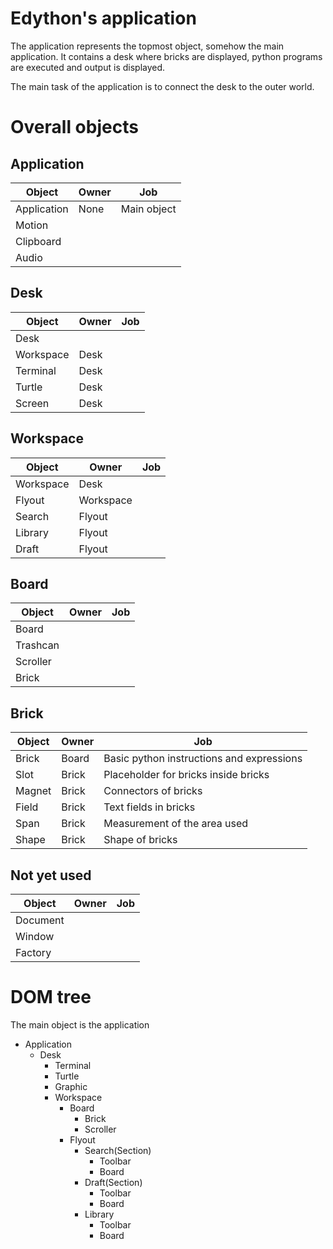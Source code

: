 # Edython's application

The application represents the topmost object, somehow the main application.
It contains a desk where bricks are displayed, python programs are executed and output is displayed.

The main task of the application is to connect the desk to the outer world.

# Overall objects

## Application

|Object| Owner |Job|
|---|---|---|
|Application|None|Main object|
|Motion|||
|Clipboard|||
|Audio|||

## Desk

|Object| Owner |Job|
|---|---|---|
|Desk|||
|Workspace|Desk||
|Terminal|Desk||
|Turtle|Desk||
|Screen|Desk||

## Workspace

|Object| Owner |Job|
|---|---|---|
|Workspace|Desk||
|Flyout|Workspace||
|Search|Flyout||
|Library|Flyout||
|Draft|Flyout||

## Board

|Object| Owner |Job|
|---|---|---|
|Board|||
|Trashcan|||
|Scroller|||
|Brick|||

## Brick

|Object| Owner |Job|
|---|---|---|
|Brick|Board| Basic python instructions and expressions |
|Slot|Brick|Placeholder for bricks inside bricks|
|Magnet|Brick|Connectors of bricks|
|Field|Brick|Text fields in bricks|
|Span|Brick|Measurement of the area used|
|Shape|Brick|Shape of bricks|

## Not yet used

|Object| Owner |Job|
|---|---|---|
|Document|||
|Window|||
|Factory|||

# DOM tree
The main object is the application

* Application
	* Desk
	    * Terminal
	    * Turtle
	    * Graphic
	    * Workspace
	    	* Board
	    		* Brick
	    		* Scroller
	    	* Flyout
	    		* Search(Section)
		    		* Toolbar
		    		* Board
	    		* Draft(Section)
		    		* Toolbar
		    		* Board
	    		* Library
		    		* Toolbar
		    		* Board
